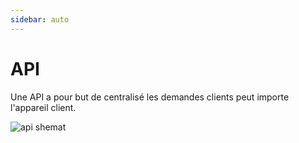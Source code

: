 ```yaml
---
sidebar: auto
---
```


# API

Une API a pour but de centralisé les demandes clients peut importe l'appareil client.

![api shemat](/images/api_shemat.png)
